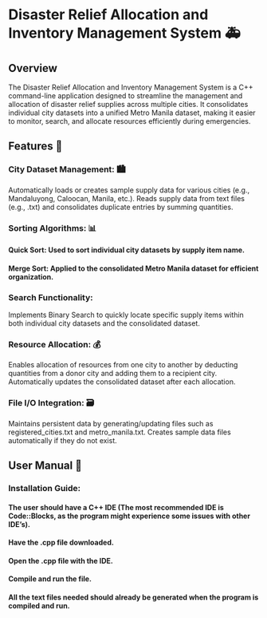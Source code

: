 # Disaster Relief Allocation and Inventory Management System 🚑
## Overview
The Disaster Relief Allocation and Inventory Management System is a C++ command-line application designed to streamline the management and allocation of disaster relief supplies across multiple cities. It consolidates individual city datasets into a unified Metro Manila dataset, making it easier to monitor, search, and allocate resources efficiently during emergencies.

## Features 🦾
### City Dataset Management: 🏙️
Automatically loads or creates sample supply data for various cities (e.g., Mandaluyong, Caloocan, Manila, etc.).
Reads supply data from text files (e.g., <city>.txt) and consolidates duplicate entries by summing quantities.

### Sorting Algorithms: 📊
#### Quick Sort: Used to sort individual city datasets by supply item name.

#### Merge Sort: Applied to the consolidated Metro Manila dataset for efficient organization.

### Search Functionality:
Implements Binary Search to quickly locate specific supply items within both individual city datasets and the consolidated dataset.

### Resource Allocation: 💰
Enables allocation of resources from one city to another by deducting quantities from a donor city and adding them to a recipient city.
Automatically updates the consolidated dataset after each allocation.

### File I/O Integration: 🗃️
Maintains persistent data by generating/updating files such as registered_cities.txt and metro_manila.txt.
Creates sample data files automatically if they do not exist.

## User Manual 📖
### Installation Guide: 
#### The user should have a C++ IDE (The most recommended IDE is Code::Blocks, as the program might experience some issues with other IDE’s).
#### Have the .cpp file downloaded.
#### Open the .cpp file with the IDE.
#### Compile and run the file.
#### All the text files needed should already be generated when the program is compiled and run.
